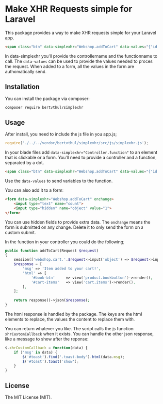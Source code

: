 # Make XHR Requests simple for Laravel

This package provides a way to make XHR requests simple for your Laravel app. 

```html
<span class="btn" data-simplexhr="Webshop.addToCart" data-values="{'id': 1}">Order</span>
```

In data-simplexhr you'll provide the controllername and the functionname to call. The `data-values` can be used to provide the values needed to proces the request. When added to a form, all the values in the form are authomatically send.

## Installation

You can install the package via composer:
```bash
composer require bertvthul/simplexhr
```

## Usage

After install, you need to include the js file in you app.js;

```js
require('./../../vendor/bertvthul/simplexhr/src/js/simplexhr.js');
```

In your blade files add `data-simplexhr="Controller.function"` to an element that is clickable or a form. You'll need to provide a controller and a function, separated by a dot.

```html
<span class="btn" data-simplexhr="Webshop.addToCart" data-values="{'id': 1}">Order</span>
```

Use the `data-values` to send variables to the function.

You can also add it to a form:

```html
<form data-simplexhr="Webshop.addToCart" onchange>
	<input type="text" name="count">
	<input type="hidden" name="object" value="1">
</form>
```

You can use hidden fields to provide extra data. The `onchange` means the form is submitted on any change. Delete it to only send the form on a custom submit.

In the function in your controller you could do the following;

```php
public function addToCart(Request $request) 
{
    session(['webshop.cart.'.$request->input('object') => $request->input('count')]);
    $response = [
    	'msg' => 'Item added to your cart!',
        'html' => [
            '#book-btn'     => view('product.bookbutton')->render(),
            '#cart-items'   => view('cart.items')->render(),
        ],
    ];
    
    return response()->json($response);
}
```

The html response is handled by the package. The keys are the html elements to replace, the values the content to replace them with.

You can return whatever you like. The script calls the js function `xhrCustomCallback` when it exists. You can handle the other json response, like a message to show after the reponse:

```js
$.xhrCustomCallback = function(data) {
	if ('msg' in data) {
		$('#toast').find('.toast-body').html(data.msg);
		$('#toast').toast('show');
	}
}
```

## License

The MIT License (MIT).